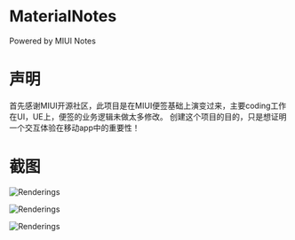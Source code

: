 # MaterialNotes
Powered by MIUI Notes

# 声明
首先感谢MIUI开源社区，此项目是在MIUI便签基础上演变过来，主要coding工作在UI，UE上，便签的业务逻辑未做太多修改。
创建这个项目的目的，只是想证明一个交互体验在移动app中的重要性！
# 截图
![Renderings](https://raw.github.com/songhanghang/MaterialNotes/master/screenshots/main.png)

![Renderings](https://raw.github.com/songhanghang/MaterialNotes/master/screenshots/main_drawer.png)

![Renderings](https://raw.github.com/songhanghang/MaterialNotes/master/screenshots/notemenu.png)
